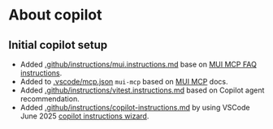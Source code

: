 # About copilot

## Initial copilot setup

- Added [.github/instructions/mui.instructions.md](../.github/instructions/mui.instructions.md)
  base on [MUI MCP FAQ instructions].
- Added to [.vscode/mcp.json](../.vscode/mcp.json) `mui-mcp` based on [MUI MCP] docs.
- Added [.github/instructions/vitest.instructions.md](../.github/instructions/vitest.instructions.md)
  based on Copilot agent recommendation.
- Added [.github/instructions/copilot-instructions.md](../.github/instructions/copilot-instructions.md)
  by using VSCode June 2025 [copilot instructions wizard][Generate copilot instructions].

[MUI MCP]: https://mui.com/material-ui/getting-started/mcp
[MUI MCP FAQ instructions]: https://mui.com/material-ui/getting-started/mcp/#ive-installed-the-mcp-but-it-is-not-being-used-when-i-ask-questions
[Generate copilot instructions]: https://code.visualstudio.com/docs/copilot/copilot-customization#_generate-an-instructions-file-for-your-workspace
